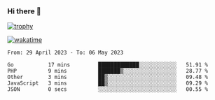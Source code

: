 ### Hi there 👋

[![trophy](https://github-profile-trophy.vercel.app/?username=cxnky&theme=dracula)](https://github.com/ryo-ma/github-profile-trophy)

[![wakatime](https://wakatime.com/badge/user/1c39c599-5497-41b9-a5be-2c4676e7fd23.svg)](https://wakatime.com/@1c39c599-5497-41b9-a5be-2c4676e7fd23)
<!--START_SECTION:waka-->

```text
From: 29 April 2023 - To: 06 May 2023

Go           17 mins         █████████████░░░░░░░░░░░░   51.91 %
PHP          9 mins          ███████▒░░░░░░░░░░░░░░░░░   28.77 %
Other        3 mins          ██▒░░░░░░░░░░░░░░░░░░░░░░   09.48 %
JavaScript   3 mins          ██▒░░░░░░░░░░░░░░░░░░░░░░   09.29 %
JSON         0 secs          ░░░░░░░░░░░░░░░░░░░░░░░░░   00.55 %
```

<!--END_SECTION:waka-->
